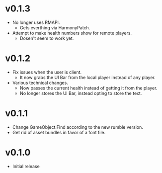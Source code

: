 # v0.1.3
- No longer uses RMAPI.
	- Gets everthing via HarmonyPatch.
- Attempt to make health numbers show for remote players.
	- Dosen't seem to work yet.

# v0.1.2
- Fix issues when the user is client.
	- It now grabs the UI Bar from the local player instead of any player.
- Various technical changes.
	- Now passes the current health instead of getting it from the player.
	- No longer stores the UI Bar, instead opting to store the text.

# v0.1.1
- Change GameObject.Find according to the new rumble version.
- Get rid of asset bundles in favor of a font file.

# v0.1.0
- Initial release
